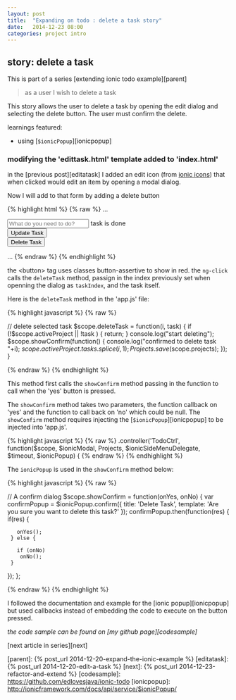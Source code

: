 ```yaml
---
layout: post
title:  "Expanding on todo : delete a task story"
date:   2014-12-23 08:00
categories: project intro
---
```


## story: delete a task

This is part of a series [extending ionic todo example][parent]

 > as a user I wish to delete a task

This story allows the user to delete a task by opening the edit dialog and selecting the delete button. The user must confirm the delete.

learnings featured:

 * using [`$ionicPopup`][ionicpopup] 


### modifying the 'edittask.html' template added to 'index.html'

in the [previous post][editatask]  I added an edit icon (from [ionic icons](http://ionicons.org)) that when clicked would edit an item by opening a modal dialog. 

Now I will add to that form by adding a delete button

{% highlight html %}
{% raw %}
...
<form ng-submit="updateTask(taskIndex, task)">
  <div class="list">
  <label class="item item-input">
    <input type="text" placeholder="What do you need to do?" ng-model="task.title">
    </label>
    <ion-checkbox ng-model="task.isDone"  ng-model="task.isDone" ng-true-value="'YES'" ng-false-value="'NO'">task is done</ion-checkbox>
  </div>
  <div class="padding">
    <button type="submit" class="button button-block button-positive">Update Task</button>
  </div>
  <div class="padding">
    <button t class="button button-block button-assertive" ng-click="deleteTask(taskIndex, task)">Delete Task</button>
  </div>
</form>
...
{% endraw %}
{% endhighlight %}

the &lt;button&gt; tag uses classes button-assertive to show in red. the `ng-click` calls the `deleteTask` method, passign in the index previously set when openning the dialog as `taskIndex`, and the task itself.

Here is the `deleteTask` method in the 'app.js' file:

{% highlight javascript %}
{% raw %}

  // delete selected task
  $scope.deleteTask = function(i, task) {
    if (!$scope.activeProject || !task ) {
      return;
    }
    console.log("start deleting");
    $scope.showConfirm(function() {
      console.log("confirmed to delete task "+i);
      $scope.activeProject.tasks.splice(i,1);
      Projects.save($scope.projects);
    });
  } 

{% endraw %}
{% endhighlight %}

This method first calls the `showConfirm` method passing in the function to call when the 'yes' button is pressed.

The `showConfirm` method takes two parameters, the function callback on 'yes' and the function to call back on 'no' which could be null. The `showConfirm` method requires injecting the [`$ionicPopup`][ionicpopup]  to be injected into 'app.js'.

{% highlight javascript %}
{% raw %}
  .controller('TodoCtrl', function($scope, $ionicModal, Projects, $ionicSideMenuDelegate, $timeout, $ionicPopup) {
{% endraw %}
{% endhighlight %}

The `ionicPopup` is used in the `showConfirm` method below:

{% highlight javascript %}
{% raw %}


  // A confirm dialog
  $scope.showConfirm = function(onYes, onNo) {
   var confirmPopup = $ionicPopup.confirm({
     title: 'Delete Task',
     template: 'Are you sure you want to delete this task?'
   });
   confirmPopup.then(function(res) {
     if(res) {

       onYes();
     } else {

       if (onNo)
        onNo();
     }
   });
  };

{% endraw %}
{% endhighlight %}

I followed the documentation and example for the [ionic popup][ionicpopup] but used callbacks instead of embedding the code to execute on the button pressed.

*the code sample can be found on [my github page][codesample]*

[next article in series][next]

[parent]:   {% post_url 2014-12-20-expand-the-ionic-example %}
[editatask]: {% post_url 2014-12-20-edit-a-task %}
[next]: {% post_url 2014-12-23-refactor-and-extend %}
[codesample]: https://github.com/edlovesjava/ionic-todo
[ionicpopup]: http://ionicframework.com/docs/api/service/$ionicPopup/